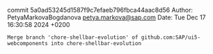 commit 5a0ad53245d1587f9c7efaeb796fbca44aac8d56
Author: PetyaMarkovaBogdanova <petya.markova@sap.com>
Date:   Tue Dec 17 16:30:58 2024 +0200

    Merge branch 'chore-shellbar-evolution' of github.com:SAP/ui5-webcomponents into chore-shellbar-evolution
